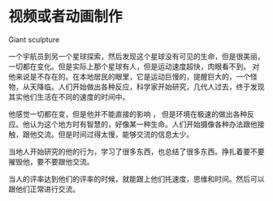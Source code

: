 # 视频或者动画制作

Giant sculpture

一个宇航员到另一个星球探索，然后发现这个星球没有可见的生命，但是很美丽，一切都在变化。但是实际上那个星球有人，但是运动速度超快，肉眼看不到。 
对他来说是不存在的。在本地居民的眼里，它是运动巨慢的，提醒巨大的，一个怪物，从天降临。人们开始做出各种反应，科学家开始研究，几代人过去，终于发现其实他们生活在不同的速度的时间中。
	
他感觉一切都在变，但是他并不能直接的影响 ， 但是环境在极速的做出各种反应。他认为这个地方时有智慧的，好像某一种生命。人们开始摄像各种办法跟他接触，跟他交流。但是时间过得太慢，能够交流的信息太少。

当地人开始研究的他的行为，学习了很多东西，也总结了很多东西。挣扎着要不要摧毁他，要不要跟他交流。

当人的评率达到他们的评率的时候，就能跟上他们扥速度，思维和时间。然后可以跟他们正常进行交流。
